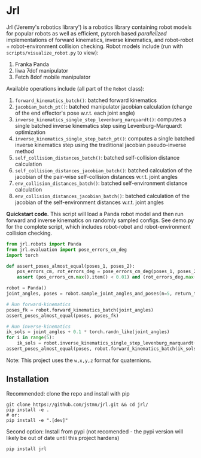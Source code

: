 # Jrl

Jrl ('Jeremy's robotics library') is a robotics library containing robot models for popular robots as well as efficient, pytorch based *parallelized* implementations of forward kinematics, inverse kinematics, and robot-robot + robot-environment collision checking. Robot models include (run with `scripts/visualize_robot.py` to view):

1. Franka Panda
2. Iiwa 7dof manipulator
3. Fetch 8dof mobile manipulator

Available operations include (all part of the `Robot` class):

1. `forward_kinematics_batch()`: batched forward kinematics
1. `jacobian_batch_pt()`: batched manipulator jacobian calculation (change of the end effector's pose w.r.t. each joint angle) 
1. `inverse_kinematics_single_step_levenburg_marquardt()`: computes a single batched inverse kinematics step using Levenburg-Marquardt optimization
1. `inverse_kinematics_single_step_batch_pt()`: computes a single batched inverse kinematics step using the traditional jacobian pseudo-inverse method
1. `self_collision_distances_batch()`: batched self-collision distance calculation
2. `self_collision_distances_jacobian_batch()`: batched calculation of the jacobian of the pair-wise self-collision distances w.r.t. joint angles
3. `env_collision_distances_batch()`: batched self-environment distance calculation
4. `env_collision_distances_jacobian_batch()`: batched calculation of the jacobian of the self-environment distances w.r.t. joint angles

**Quickstart code.** This script will load a Panda robot model and then run forward and inverse kinematics on randomly sampled configs. See demo.py for the complete script, which includes robot-robot and robot-environment collision checking.

```python
from jrl.robots import Panda
from jrl.evaluation import pose_errors_cm_deg
import torch

def assert_poses_almost_equal(poses_1, poses_2):
    pos_errors_cm, rot_errors_deg = pose_errors_cm_deg(poses_1, poses_2)
    assert (pos_errors_cm.max().item() < 0.01) and (rot_errors_deg.max().item() < 0.1)

robot = Panda()
joint_angles, poses = robot.sample_joint_angles_and_poses(n=5, return_torch=True) # sample 5 random joint angles and matching poses

# Run forward-kinematics
poses_fk = robot.forward_kinematics_batch(joint_angles) 
assert_poses_almost_equal(poses, poses_fk)

# Run inverse-kinematics
ik_sols = joint_angles + 0.1 * torch.randn_like(joint_angles) 
for i in range(5):
    ik_sols = robot.inverse_kinematics_single_step_levenburg_marquardt(poses, ik_sols)
assert_poses_almost_equal(poses, robot.forward_kinematics_batch(ik_sols))
```


Note: This project uses the `w,x,y,z` format for quaternions.

## Installation

Recommended: clone the repo and install with pip
```
git clone https://github.com/jstmn/jrl.git && cd jrl/
pip install -e .
# or:
pip install -e ".[dev]"
```

Second option: Install from pypi (not recomended - the pypi version will likely be out of date until this project hardens)
``` bash
pip install jrl
```